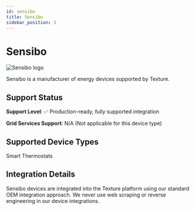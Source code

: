 ```yaml
---
id: sensibo
title: Sensibo
sidebar_position: 3
---
```


# Sensibo

<div style={{ textAlign: 'center', margin: '20px 0' }}>
  <img 
    src="https://device.cms.texture.energy/logo/%20Sensibo%20Vector%20Icon.svg" 
    alt="Sensibo logo" 
    style={{ maxWidth: '200px', maxHeight: '150px' }}
  />
</div>

Sensibo is a manufacturer of energy devices supported by Texture.



## Support Status

**Support Level**: ✅ Production-ready, fully supported integration

**Grid Services Support**: N/A (Not applicable for this device type)

## Supported Device Types

Smart Thermostats

## Integration Details

Sensibo devices are integrated into the Texture platform using our standard OEM integration approach. We never use web scraping or reverse engineering in our device integrations.




